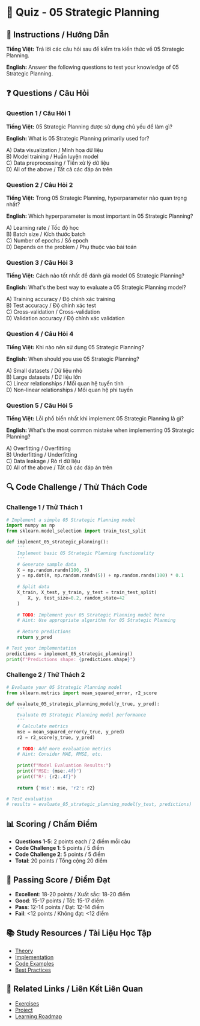 # 🧠 Quiz - 05 Strategic Planning

## 📝 Instructions / Hướng Dẫn

**Tiếng Việt:** Trả lời các câu hỏi sau để kiểm tra kiến thức về 05 Strategic Planning.

**English:** Answer the following questions to test your knowledge of 05 Strategic Planning.

## ❓ Questions / Câu Hỏi

### Question 1 / Câu Hỏi 1
**Tiếng Việt:** 05 Strategic Planning được sử dụng chủ yếu để làm gì?

**English:** What is 05 Strategic Planning primarily used for?

A) Data visualization / Minh họa dữ liệu  
B) Model training / Huấn luyện model  
C) Data preprocessing / Tiền xử lý dữ liệu  
D) All of the above / Tất cả các đáp án trên

### Question 2 / Câu Hỏi 2
**Tiếng Việt:** Trong 05 Strategic Planning, hyperparameter nào quan trọng nhất?

**English:** Which hyperparameter is most important in 05 Strategic Planning?

A) Learning rate / Tốc độ học  
B) Batch size / Kích thước batch  
C) Number of epochs / Số epoch  
D) Depends on the problem / Phụ thuộc vào bài toán

### Question 3 / Câu Hỏi 3
**Tiếng Việt:** Cách nào tốt nhất để đánh giá model 05 Strategic Planning?

**English:** What's the best way to evaluate a 05 Strategic Planning model?

A) Training accuracy / Độ chính xác training  
B) Test accuracy / Độ chính xác test  
C) Cross-validation / Cross-validation  
D) Validation accuracy / Độ chính xác validation

### Question 4 / Câu Hỏi 4
**Tiếng Việt:** Khi nào nên sử dụng 05 Strategic Planning?

**English:** When should you use 05 Strategic Planning?

A) Small datasets / Dữ liệu nhỏ  
B) Large datasets / Dữ liệu lớn  
C) Linear relationships / Mối quan hệ tuyến tính  
D) Non-linear relationships / Mối quan hệ phi tuyến

### Question 5 / Câu Hỏi 5
**Tiếng Việt:** Lỗi phổ biến nhất khi implement 05 Strategic Planning là gì?

**English:** What's the most common mistake when implementing 05 Strategic Planning?

A) Overfitting / Overfitting  
B) Underfitting / Underfitting  
C) Data leakage / Rò rỉ dữ liệu  
D) All of the above / Tất cả các đáp án trên

## 🔍 Code Challenge / Thử Thách Code

### Challenge 1 / Thử Thách 1
```python
# Implement a simple 05 Strategic Planning model
import numpy as np
from sklearn.model_selection import train_test_split

def implement_05_strategic_planning():
    '''
    Implement basic 05 Strategic Planning functionality
    '''
    # Generate sample data
    X = np.random.randn(100, 5)
    y = np.dot(X, np.random.randn(5)) + np.random.randn(100) * 0.1
    
    # Split data
    X_train, X_test, y_train, y_test = train_test_split(
        X, y, test_size=0.2, random_state=42
    )
    
    # TODO: Implement your 05 Strategic Planning model here
    # Hint: Use appropriate algorithm for 05 Strategic Planning
    
    # Return predictions
    return y_pred

# Test your implementation
predictions = implement_05_strategic_planning()
print(f"Predictions shape: {predictions.shape}")
```

### Challenge 2 / Thử Thách 2
```python
# Evaluate your 05 Strategic Planning model
from sklearn.metrics import mean_squared_error, r2_score

def evaluate_05_strategic_planning_model(y_true, y_pred):
    '''
    Evaluate 05 Strategic Planning model performance
    '''
    # Calculate metrics
    mse = mean_squared_error(y_true, y_pred)
    r2 = r2_score(y_true, y_pred)
    
    # TODO: Add more evaluation metrics
    # Hint: Consider MAE, RMSE, etc.
    
    print(f"Model Evaluation Results:")
    print(f"MSE: {mse:.4f}")
    print(f"R²: {r2:.4f}")
    
    return {'mse': mse, 'r2': r2}

# Test evaluation
# results = evaluate_05_strategic_planning_model(y_test, predictions)
```

## 📊 Scoring / Chấm Điểm

- **Questions 1-5**: 2 points each / 2 điểm mỗi câu
- **Code Challenge 1**: 5 points / 5 điểm
- **Code Challenge 2**: 5 points / 5 điểm
- **Total**: 20 points / Tổng cộng 20 điểm

## 🎯 Passing Score / Điểm Đạt

- **Excellent**: 18-20 points / Xuất sắc: 18-20 điểm
- **Good**: 15-17 points / Tốt: 15-17 điểm  
- **Pass**: 12-14 points / Đạt: 12-14 điểm
- **Fail**: <12 points / Không đạt: <12 điểm

## 📚 Study Resources / Tài Liệu Học Tập

- [Theory](./THEORY_05_strategic_planning.md)
- [Implementation](./IMPLEMENTATION_05_strategic_planning.md)
- [Code Examples](./CODE_EXAMPLES_05_strategic_planning.md)
- [Best Practices](./BEST_PRACTICES_05_strategic_planning.md)

## 🔗 Related Links / Liên Kết Liên Quan

- [Exercises](./EXERCISES_05_strategic_planning.md)
- [Project](./PROJECT_05_strategic_planning.md)
- [Learning Roadmap](./LEARNING_ROADMAP_05_strategic_planning.md)
